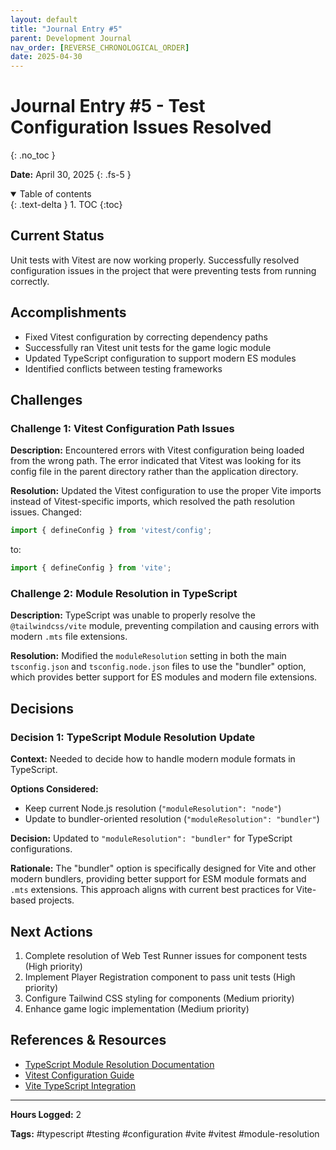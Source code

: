 ```yaml
---
layout: default
title: "Journal Entry #5"
parent: Development Journal
nav_order: [REVERSE_CHRONOLOGICAL_ORDER]
date: 2025-04-30
---
```


# Journal Entry #5 - Test Configuration Issues Resolved
{: .no_toc }

**Date:** April 30, 2025
{: .fs-5 }

<details open markdown="block">
  <summary>
    Table of contents
  </summary>
  {: .text-delta }
1. TOC
{:toc}
</details>

## Current Status

Unit tests with Vitest are now working properly. Successfully resolved configuration issues in the project that were preventing tests from running correctly.

## Accomplishments

- Fixed Vitest configuration by correcting dependency paths
- Successfully ran Vitest unit tests for the game logic module
- Updated TypeScript configuration to support modern ES modules
- Identified conflicts between testing frameworks

## Challenges

### Challenge 1: Vitest Configuration Path Issues

**Description:** Encountered errors with Vitest configuration being loaded from the wrong path. The error indicated that Vitest was looking for its config file in the parent directory rather than the application directory.

**Resolution:** Updated the Vitest configuration to use the proper Vite imports instead of Vitest-specific imports, which resolved the path resolution issues. Changed:
```typescript
import { defineConfig } from 'vitest/config';
```
to:
```typescript
import { defineConfig } from 'vite';
```

### Challenge 2: Module Resolution in TypeScript

**Description:** TypeScript was unable to properly resolve the `@tailwindcss/vite` module, preventing compilation and causing errors with modern `.mts` file extensions.

**Resolution:** Modified the `moduleResolution` setting in both the main `tsconfig.json` and `tsconfig.node.json` files to use the "bundler" option, which provides better support for ES modules and modern file extensions.

## Decisions

### Decision 1: TypeScript Module Resolution Update

**Context:** Needed to decide how to handle modern module formats in TypeScript.

**Options Considered:**
- Keep current Node.js resolution (`"moduleResolution": "node"`)
- Update to bundler-oriented resolution (`"moduleResolution": "bundler"`)

**Decision:** Updated to `"moduleResolution": "bundler"` for TypeScript configurations.

**Rationale:** The "bundler" option is specifically designed for Vite and other modern bundlers, providing better support for ESM module formats and `.mts` extensions. This approach aligns with current best practices for Vite-based projects.

## Next Actions

1. Complete resolution of Web Test Runner issues for component tests (High priority)
2. Implement Player Registration component to pass unit tests (High priority)
3. Configure Tailwind CSS styling for components (Medium priority)
4. Enhance game logic implementation (Medium priority)

## References & Resources

- [TypeScript Module Resolution Documentation](https://www.typescriptlang.org/docs/handbook/module-resolution.html)
- [Vitest Configuration Guide](https://vitest.dev/config/)
- [Vite TypeScript Integration](https://vitejs.dev/guide/features.html#typescript)

---

**Hours Logged:** 2

**Tags:** #typescript #testing #configuration #vite #vitest #module-resolution